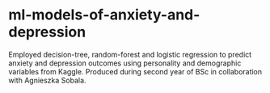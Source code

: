 # ml-models-of-anxiety-and-depression
Employed decision-tree, random-forest and logistic regression to predict anxiety and depression outcomes using personality and demographic variables from Kaggle. Produced during second year of BSc in collaboration with Agnieszka Sobala.

